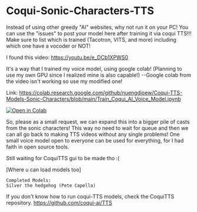 # Coqui-Sonic-Characters-TTS
Instead of using other greedy "AI" websites, why not run it on your PC! You can use the "issues" to post your model here after training it via coqui TTS!!! Make sure to list which is trained (Tacotron, VITS, and more) including which one have a vocoder or NOT!



I found this video: https://youtu.be/e_DCb1XPWS0

It's a way that I trained my voice model, using google colab! (Planning to use my own GPU since I realized mine is also capable!)
--Google colab from the video isn't working so use my modified one!

Link: https://colab.research.google.com/github/nuengdioew/Coqui-TTS-Models-Sonic-Characters/blob/main/Train_Coqui_AI_Voice_Model.ipynb

[![Open in Colab](https://colab.research.google.com/assets/colab-badge.svg)](https://colab.research.google.com/github/nuengdioew/Coqui-TTS-Models-Sonic-Characters/blob/main/Train_Coqui_AI_Voice_Model.ipynb)

So, please as a small request, we can expand this into a bigger pile of casts from the sonic characters! This way no need to wait for queue and then we can all go back to making TTS videos without any single problems! One small voice model open to everyone can be used for everything, for I had faith in open source tools.

Still waiting for CoquiTTS gui to be made tho :( 

[Where u can load models too]

	Completed Models:
	Silver the hedgehog (Pete Capella)

  If you don't know how to run coqui-TTS models, check the CoquiTTS repository.
  https://github.com/coqui-ai/TTS
